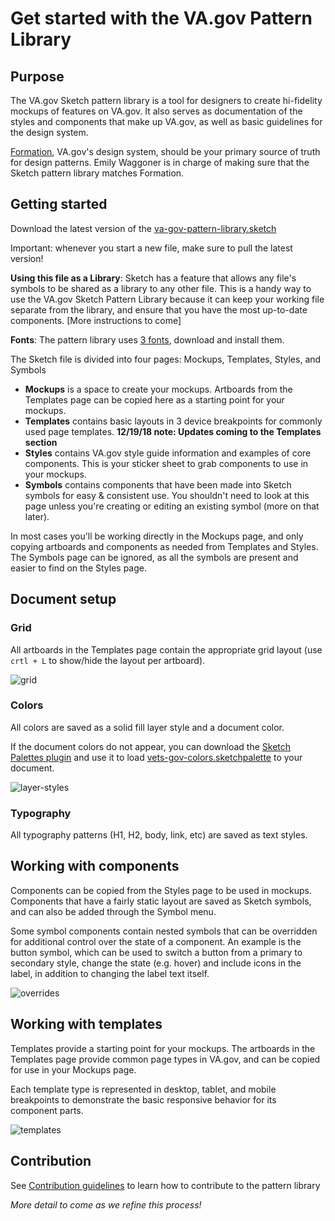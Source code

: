 # Get started with the VA.gov Pattern Library

## Purpose

The VA.gov Sketch pattern library is a tool for designers to create hi-fidelity mockups of features on VA.gov. It also serves as documentation of the styles and components that make up VA.gov, as well as basic guidelines for the design system.

[Formation](https://department-of-veterans-affairs.github.io/design-system/index.html), VA.gov's design system, should be your primary source of truth for design patterns. Emily Waggoner is in charge of making sure that the Sketch pattern library matches Formation. 

## Getting started

Download the latest version of the [va-gov-pattern-library.sketch](/Practice%20Areas/Design/Design%20Resources/Pattern%20Library/VA-gov-Pattern-Library.sketch)

Important: whenever you start a new file, make sure to pull the latest version!

**Using this file as a Library**: Sketch has a feature that allows any file's symbols to be shared as a library to any other file. This is a handy way to use the VA.gov Sketch Pattern Library because it can keep your working file separate from the library, and ensure that you have the most up-to-date components. [More instructions to come]

**Fonts**: The pattern library uses [3 fonts](/Practice%20Areas/Design/Design%20Resources/Pattern%20Library/vets-fonts.md), download and install them.

The Sketch file is divided into four pages: Mockups, Templates, Styles, and Symbols

- **Mockups** is a space to create your mockups. Artboards from the Templates page can be copied here as a starting point for your mockups.
- **Templates** contains basic layouts in 3 device breakpoints for commonly used page templates. **12/19/18 note: Updates coming to the Templates section**
- **Styles** contains VA.gov style guide information and examples of core components. This is your sticker sheet to grab components to use in your mockups.
- **Symbols** contains components that have been made into Sketch symbols for easy & consistent use. You shouldn't need to look at this page unless you're creating or editing an existing symbol (more on that later).

In most cases you'll be working directly in the Mockups page, and only copying artboards and components as needed from Templates and Styles. The Symbols page can be ignored, as all the symbols are present and easier to find on the Styles page.

## Document setup

### Grid

All artboards in the Templates page contain the appropriate grid layout (use `crtl + L` to show/hide the layout per artboard).

![grid](/Practice%20Areas/Design/Design%20Resources/Pattern%20Library/Screenshots/readme/grid-updated.png)

### Colors

All colors are saved as a solid fill layer style and a document color. 

If the document colors do not appear, you can download the [Sketch Palettes plugin](https://github.com/andrewfiorillo/sketch-palettes) and use it to load [vets-gov-colors.sketchpalette](/Practice%20Areas/Design/Design%20Resources/Pattern%20Library/vets-gov-colors.sketchpalette) to your document.

![layer-styles](/Practice%20Areas/Design/Design%20Resources/Pattern%20Library//Screenshots/readme/colors.png)

### Typography

All typography patterns (H1, H2, body, link, etc) are saved as text styles.

## Working with components

Components can be copied from the Styles page to be used in mockups. Components that have a fairly static layout are saved as Sketch symbols, and can also be added through the Symbol menu.

Some symbol components contain nested symbols that can be overridden for additional control over the state of a component. An example is the button symbol, which can be used to switch a button from a primary to secondary style, change the state (e.g. hover) and include icons in the label, in addition to changing the label text itself.

![overrides](/Practice%20Areas/Design/Design%20Resources/Pattern%20Library/Screenshots/readme/overrides.png)

## Working with templates

Templates provide a starting point for your mockups. The artboards in the Templates page provide common page types in VA.gov, and can be copied for use in your Mockups page.

Each template type is represented in desktop, tablet, and mobile breakpoints to demonstrate the basic responsive behavior for its component parts.

![templates](/Practice%20Areas/Design/Design%20Resources/Pattern%20Library/Screenshots/readme/templates.png)

## Contribution

See [Contribution guidelines](/Practice%20Areas/Design/Design%20Resources/Pattern%20Library/contribution.md) to learn how to contribute to the pattern library

*More detail to come as we refine this process!*
